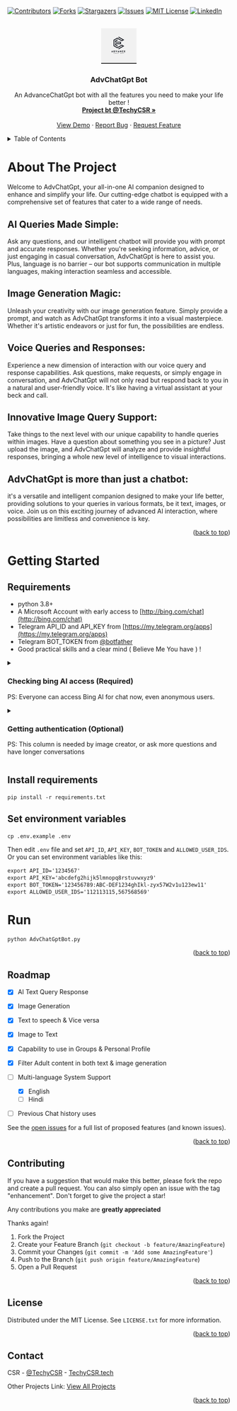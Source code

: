 



[![Contributors][contributors-shield]][contributors-url]
[![Forks][forks-shield]][forks-url]
[![Stargazers][stars-shield]][stars-url]
[![Issues][issues-shield]][issues-url]
[![MIT License][license-shield]][license-url]
[![LinkedIn][linkedin-shield]][linkedin-url]



<!-- PROJECT LOGO -->
<br />
<div align="center">
  <a href="https://github.com/TechyCSR/AdvChatGptBot">
    <img src="database/logo.jpg" alt="Logo" width="80" height="80">
  </a>

  <h3 align="center">AdvChatGpt Bot</h3>

   <p align="center">
    An AdvanceChatGpt bot with all the features you need to make your life better !
    <br />
    <a href="https://projects.techycsr.tech"><strong>Project bt @TechyCSR »</strong></a>
    <br />
    <br />
    <a href="https://github.com/othneildrew/Best-README-Template">View Demo</a>
    ·
    <a href="https://github.com/othneildrew/Best-README-Template/issues">Report Bug</a>
    ·
    <a href="https://github.com/othneildrew/Best-README-Template/issues">Request Feature</a>
  </p>
</div>


<!-- TABLE OF CONTENTS -->
<details>
  <summary>Table of Contents</summary>
  <ol>
    <li>
      <a href="#about-the-project">About The Project</a>
    </li>
    <li>
      <a href="#getting-started">Getting Started</a>
      <ul>
        <li><a href="#Requirements">Prerequisites</a></li>
        <li><a href="#Run">Installation</a></li>
      </ul>
    </li>
    <li><a href="#roadmap">Roadmap</a></li>
    <li><a href="#contributing">Contributing</a></li>
    <li><a href="#license">License</a></li>
    <li><a href="#contact">Contact</a></li>
  </ol>
</details>



<!-- ABOUT THE PROJECT -->
# About The Project


Welcome to AdvChatGpt, your all-in-one AI companion designed to enhance and simplify your life. Our cutting-edge chatbot is equipped with a comprehensive set of features that cater to a wide range of needs.

## AI Queries Made Simple:
Ask any questions, and our intelligent chatbot will provide you with prompt and accurate responses. Whether you're seeking information, advice, or just engaging in casual conversation, AdvChatGpt is here to assist you. Plus, language is no barrier – our bot supports communication in multiple languages, making interaction seamless and accessible.

## Image Generation Magic:
Unleash your creativity with our image generation feature. Simply provide a prompt, and watch as AdvChatGpt transforms it into a visual masterpiece. Whether it's artistic endeavors or just for fun, the possibilities are endless.

## Voice Queries and Responses:
Experience a new dimension of interaction with our voice query and response capabilities. Ask questions, make requests, or simply engage in conversation, and AdvChatGpt will not only read but respond back to you in a natural and user-friendly voice. It's like having a virtual assistant at your beck and call.

## Innovative Image Query Support:
Take things to the next level with our unique capability to handle queries within images. Have a question about something you see in a picture? Just upload the image, and AdvChatGpt will analyze and provide insightful responses, bringing a whole new level of intelligence to visual interactions.

## AdvChatGpt is more than just a chatbot:
it's a versatile and intelligent companion designed to make your life better, providing solutions to your queries in various formats, be it text, images, or voice. Join us on this exciting journey of advanced AI interaction, where possibilities are limitless and convenience is key.

<p align="right">(<a href="#readme-top">back to top</a>)</p>






# Getting Started

## Requirements
* python 3.8+
* A Microsoft Account with early access to [http://bing.com/chat](http://bing.com/chat)
* Telegram API_ID and API_KEY from [https://my.telegram.org/apps](https://my.telegram.org/apps)
* Telegram BOT_TOKEN from [@botfather](https://t.me/botfather)
* Good practical skills and a clear mind ( Believe Me You have ) !

<details>
  <summary>

### Checking bing AI access (Required)
PS: Everyone can access Bing AI for chat now, even anonymous users.

  </summary>

- Install the latest version of Microsoft Edge
- Alternatively, you can use any browser and set the user-agent to look like you're using Edge. You can do this easily with an extension like "User-Agent Switcher and Manager" for [Chrome](https://chrome.google.com/webstore/detail/user-agent-switcher-and-m/bhchdcejhohfmigjafbampogmaanbfkg) and [Firefox](https://addons.mozilla.org/en-US/firefox/addon/user-agent-string-switcher/).
- Open [bing.com/chat](https://bing.com/chat)
- If you see a chat feature, you are good to go

</details>


<details>
  <summary>

### Getting authentication (Optional)
PS: This column is needed by image creator, or ask more questions and have longer conversations

  </summary>

- Install the cookie editor extension for [Chrome](https://chrome.google.com/webstore/detail/cookie-editor/hlkenndednhfkekhgcdicdfddnkalmdm) or [Firefox](https://addons.mozilla.org/en-US/firefox/addon/cookie-editor/) or [Edge](https://microsoftedge.microsoft.com/addons/detail/cookieeditor/neaplmfkghagebokkhpjpoebhdledlfi)
- Go to [`bing.com`](https://bing.com/)
- Open the extension
- Click "Export" on the bottom right, then "Export as JSON" (This saves your cookies to clipboard)
- Paste your cookies into a file `./cookie.json` (The filename depends on your `.env` settings)

</details>

## Install requirements
```shell
pip install -r requirements.txt
```

## Set environment variables
```shell
cp .env.example .env
```
Then edit `.env` file and set `API_ID`, `API_KEY`, `BOT_TOKEN` and `ALLOWED_USER_IDS`. Or you can set environment variables like this:
```shell
export API_ID='1234567'
export API_KEY='abcdefg2hijk5lmnopq8rstuvwxyz9'
export BOT_TOKEN='123456789:ABC-DEF1234ghIkl-zyx57W2v1u123ew11'
export ALLOWED_USER_IDS='112113115,567568569'
```

# Run
```shell
python AdvChatGptBot.py
```


<p align="right">(<a href="#readme-top">back to top</a>)</p>



<!-- ROADMAP -->
## Roadmap

- [x] AI Text Query Response
- [x] Image Generation
- [x] Text to speech & Vice versa
- [x] Image to Text
- [x] Capability to use in Groups & Personal Profile
- [x] Filter Adult content in both text & image generation
- [ ] Multi-language System Support
    - [x] English 
    - [ ] Hindi
- [ ] Previous Chat history uses


See the [open issues](https://github.com/TechyCSR/AdvChatGptBot/issues) for a full list of proposed features (and known issues).

<p align="right">(<a href="#readme-top">back to top</a>)</p>



<!-- CONTRIBUTING -->
## Contributing

If you have a suggestion that would make this better, please fork the repo and create a pull request. You can also simply open an issue with the tag "enhancement".
Don't forget to give the project a star! 

Any contributions you make are **greatly appreciated**

Thanks again!

1. Fork the Project
2. Create your Feature Branch (`git checkout -b feature/AmazingFeature`)
3. Commit your Changes (`git commit -m 'Add some AmazingFeature'`)
4. Push to the Branch (`git push origin feature/AmazingFeature`)
5. Open a Pull Request

<p align="right">(<a href="#readme-top">back to top</a>)</p>



<!-- LICENSE -->
## License

Distributed under the MIT License. See `LICENSE.txt` for more information.

<p align="right">(<a href="#readme-top">back to top</a>)</p>



<!-- CONTACT -->
## Contact

CSR - [@TechyCSR](https://twitter.com/your_username) - [TechyCSR.tech](https://techycsr.tech)

Other Projects Link: [ View All Projects ](https://projects.techycsr.tech)

<p align="right">(<a href="#readme-top">back to top</a>)</p>







[contributors-shield]: https://img.shields.io/github/contributors/othneildrew/Best-README-Template.svg?style=for-the-badge
[contributors-url]: https://github.com/TechyCSR/AdvChatGptBot/graphs/contributors
[forks-shield]: https://img.shields.io/github/forks/othneildrew/Best-README-Template.svg?style=for-the-badge
[forks-url]: https://github.com/TechyCSR/AdvChatGptBot/network/members
[stars-shield]: https://img.shields.io/github/stars/othneildrew/Best-README-Template.svg?style=for-the-badge
[stars-url]: https://github.com/TechyCSR/AdvChatGptBot/stargazers
[issues-shield]: https://img.shields.io/github/issues/othneildrew/Best-README-Template.svg?style=for-the-badge
[issues-url]: https://github.com/TechyCSR/AdvChatGptBot/issues
[license-shield]: https://img.shields.io/github/license/othneildrew/Best-README-Template.svg?style=for-the-badge
[license-url]: https://github.com/TechyCSR/AdvChatGptBot/blob/master/LICENSE.txt
[linkedin-shield]: https://img.shields.io/badge/-LinkedIn-black.svg?style=for-the-badge&logo=linkedin&colorB=555
[linkedin-url]: https://linkedin.com/in/othneildrew
[product-screenshot]: images/screenshot.png
[Next.js]: https://img.shields.io/badge/next.js-000000?style=for-the-badge&logo=nextdotjs&logoColor=white
[Next-url]: https://nextjs.org/
[React.js]: https://img.shields.io/badge/React-20232A?style=for-the-badge&logo=react&logoColor=61DAFB
[React-url]: https://reactjs.org/
[Vue.js]: https://img.shields.io/badge/Vue.js-35495E?style=for-the-badge&logo=vuedotjs&logoColor=4FC08D
[Vue-url]: https://vuejs.org/
[Angular.io]: https://img.shields.io/badge/Angular-DD0031?style=for-the-badge&logo=angular&logoColor=white
[Angular-url]: https://angular.io/
[Svelte.dev]: https://img.shields.io/badge/Svelte-4A4A55?style=for-the-badge&logo=svelte&logoColor=FF3E00
[Svelte-url]: https://svelte.dev/
[Laravel.com]: https://img.shields.io/badge/Laravel-FF2D20?style=for-the-badge&logo=laravel&logoColor=white
[Laravel-url]: https://laravel.com
[Bootstrap.com]: https://img.shields.io/badge/Bootstrap-563D7C?style=for-the-badge&logo=bootstrap&logoColor=white
[Bootstrap-url]: https://getbootstrap.com
[JQuery.com]: https://img.shields.io/badge/jQuery-0769AD?style=for-the-badge&logo=jquery&logoColor=white
[JQuery-url]: https://jquery.com 
